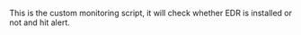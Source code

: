 This is the custom monitoring script, it will check whether EDR is installed or not and hit alert.

